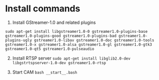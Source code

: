 # Install commands

1. Install GStreamer-1.0 and related plugins

```
sudo apt-get install libgstreamer1.0-0 gstreamer1.0-plugins-base gstreamer1.0-plugins-good gstreamer1.0-plugins-bad gstreamer1.0-plugins-ugly gstreamer1.0-libav gstreamer1.0-doc gstreamer1.0-tools gstreamer1.0-x gstreamer1.0-alsa gstreamer1.0-gl gstreamer1.0-gtk3 gstreamer1.0-qt5 gstreamer1.0-pulseaudio
```

2. Install RTSP server
   `sudo apt-get install libglib2.0-dev libgstrtspserver-1.0-dev gstreamer1.0-rtsp`

3. Start CAM
   `bash __start__.bash`
